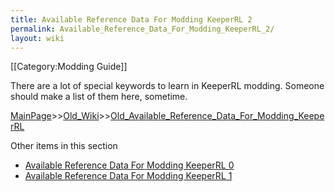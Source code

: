```yaml
---
title: Available Reference Data For Modding KeeperRL 2
permalink: Available_Reference_Data_For_Modding_KeeperRL_2/
layout: wiki
---
```

[[Category:Modding Guide]]

There are a lot of special keywords to learn in KeeperRL modding. Someone should make a list of them here, sometime.

[MainPage](/keeperrl_wiki/ "wikilink")>>[Old_Wiki](/keeperrl_wiki/Old_Wiki "wikilink")>>[Old_Available_Reference_Data_For_Modding_KeeperRL](/keeperrl_wiki/Old_Available_Reference_Data_For_Modding_KeeperRL "wikilink")

Other items in this section
-    [Available Reference Data For Modding KeeperRL 0](/keeperrl_wiki/Available_Reference_Data_For_Modding_KeeperRL_0 "wikilink")
-    [Available Reference Data For Modding KeeperRL 1](/keeperrl_wiki/Available_Reference_Data_For_Modding_KeeperRL_1 "wikilink")
